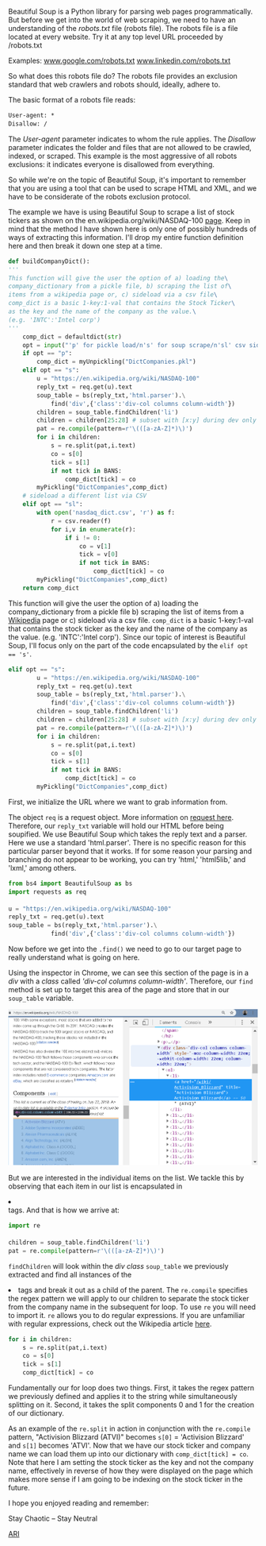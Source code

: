 Beautiful Soup is a Python library for parsing web pages programmatically. But before we get into the world of web scraping, we need to have an understanding of the *robots.txt* file (robots file).
The robots file is a file located at every website. Try it at any top level URL proceeded by /robots.txt

Examples:
www.google.com/robots.txt
www.linkedin.com/robots.txt

So what does this robots file do? The robots file provides an exclusion standard that web crawlers and robots should, ideally, adhere to. 

The basic format of a robots file reads:

```html
User-agent: *
Disallow: /
```

The *User-agent* parameter indicates to whom the rule applies. The *Disallow* parameter indicates the folder and files that are not allowed to be crawled, indexed, or scraped. This example is the most aggressive of all robots exclusions: it indicates everyone is disallowed from everything.

So while we're on the topic of Beautiful Soup, it's important to remember that you are using a tool that can be used to scrape HTML and XML, and we have to be considerate of the robots exclusion protocol.

The example we have is using Beautiful Soup to scrape a list of stock tickers as shown on the en.wikipedia.org/wiki/NASDAQ-100 [page](en.wikipedia.org/wiki/NASDAQ-100). Keep in mind that the method I have shown here is only one of possibly hundreds of ways of extracting this information. I'll drop my entire function definition here and then break it down one step at a time.

```python
def buildCompanyDict():
'''
This function will give the user the option of a) loading the\
company_dictionary from a pickle file, b) scraping the list of\
items from a wikipedia page or, c) sideload via a csv file\
comp_dict is a basic 1-key:1-val that contains the Stock Ticker\
as the key and the name of the company as the value.\
(e.g. 'INTC':'Intel corp')
'''
    comp_dict = defaultdict(str)
    opt = input("'p' for pickle load/n's' for soup scrape/n'sl' csv sideload")
    if opt == "p":
        comp_dict = myUnpickling("DictCompanies.pkl")    
    elif opt == "s":
        u = "https://en.wikipedia.org/wiki/NASDAQ-100"
        reply_txt = req.get(u).text
        soup_table = bs(reply_txt,'html.parser').\
        	find('div',{'class':'div-col columns column-width'})
        children = soup_table.findChildren('li')
        children = children[25:28] # subset with [x:y] during dev only
        pat = re.compile(pattern=r'\(([a-zA-Z]*)\)')
        for i in children:
            s = re.split(pat,i.text)
            co = s[0]
            tick = s[1]
            if not tick in BANS:
                comp_dict[tick] = co
        myPickling("DictCompanies",comp_dict)
    # sideload a different list via CSV
    elif opt == "sl":
        with open('nasdaq_dict.csv', 'r') as f:
            r = csv.reader(f) 
            for i,v in enumerate(r):
                if i != 0:
                    co = v[1]
                    tick = v[0]
                    if not tick in BANS:
                        comp_dict[tick] = co
        myPickling("DictCompanies",comp_dict)
    return comp_dict
```

This function will give the user the option of 
  a) loading the company_dictionary from a pickle file 
  b) scraping the list of items from a [Wikipedia](en.wikipedia.org) page or 
  c) sideload via a csv file.
`comp_dict` is a basic 1-key:1-val that contains the stock ticker as the key and the name of the
company as the value. (e.g. 'INTC':'Intel corp'). Since our topic of interest is Beautiful Soup, I'll focus only on the part of the code encapsulated by the `elif opt == 's'`.

```python
elif opt == "s":
        u = "https://en.wikipedia.org/wiki/NASDAQ-100"
        reply_txt = req.get(u).text
        soup_table = bs(reply_txt,'html.parser').\
        	find('div',{'class':'div-col columns column-width'})
        children = soup_table.findChildren('li')
        children = children[25:28] # subset with [x:y] during dev only
        pat = re.compile(pattern=r'\(([a-zA-Z]*)\)')
        for i in children:
            s = re.split(pat,i.text)
            co = s[0]
            tick = s[1]
            if not tick in BANS:
                comp_dict[tick] = co
        myPickling("DictCompanies",comp_dict)
```

First, we initialize the URL where we want to grab information from.

The object `req` is a request object. More information on [request here](https://github.com/requests/requests). Therefore, our `reply_txt` variable will hold our HTML before being soupified. We use Beautiful Soup which takes the reply text and a parser. Here we use a standard 'html.parser'. There is no specific reason for this particular parser beyond that it works. If for some reason your parsing and branching do not appear to be working, you can try 'html,' 'html5lib,' and 'lxml,' among others. 

```python
from bs4 import BeautifulSoup as bs
import requests as req

u = "https://en.wikipedia.org/wiki/NASDAQ-100"
reply_txt = req.get(u).text
soup_table = bs(reply_txt,'html.parser').\
        	find('div',{'class':'div-col columns column-width'})
```

Now before we get into the `.find()` we need to go to our target page to really understand what is going on here.

Using the inspector in Chrome, we can see this section of the page is in a *div* with a *class* called *'div-col columns column-width'*. Therefore, our `find` method is set up to target this area of the page and store that in our `soup_table` variable.

![chrome inspect](../images/1539564743518.png)

But we are interested in the individual items on the list. We tackle this by observing that each item in our list is encapsulated in   *<li></li>* tags. And that is how we arrive at:

```python
import re

children = soup_table.findChildren('li')
pat = re.compile(pattern=r'\(([a-zA-Z]*)\)')
```

`findChildren` will look within the *div class* `soup_table` we previously extracted and find all instances of the *<li>* tags and break it out as a child of the parent. The `re.compile` specifies the regex pattern we will apply to our children to separate the stock ticker from the company name in the subsequent for loop. To use `re` you will need to import it. `re` allows you to do regular expressions. If you are unfamiliar with regular expressions, check out the Wikipedia article [here](https://en.wikipedia.org/wiki/Regular_expression).

```python
for i in children:
    s = re.split(pat,i.text)
    co = s[0]
    tick = s[1]
    comp_dict[tick] = co
```

Fundamentally our for loop does two things. First, it takes the regex pattern we previously defined and applies it to the string while simultaneously splitting on it. Second, it takes the split components 0 and 1 for the creation of our dictionary.

As an example of the `re.split` in action in conjunction with the `re.compile` pattern, "Activision Blizzard (ATVI)" becomes `s[0]` = 'Activision Blizzard' and `s[1]` becomes 'ATVI'. Now that we have our stock ticker and company name we can load them up into our dictionary with `comp_dict[tick] = co`. Note that here I am setting the stock ticker as the key and not the company name, effectively in reverse of how they were displayed on the page which makes more sense if I am going to be indexing on the stock ticker in the future.

I hope you enjoyed reading and remember:

Stay Chaotic – Stay Neutral

[ARI](mailto:ari.virrey@gmail.com)
